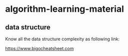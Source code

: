 # algorithm-learning-material

## data structure
Know all the data structure complexity as following link:

https://www.bigocheatsheet.com
